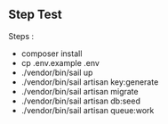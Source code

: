 ## Step Test

Steps :
- composer install
- cp .env.example .env
- ./vendor/bin/sail up
- ./vendor/bin/sail artisan key:generate
- ./vendor/bin/sail artisan migrate
- ./vendor/bin/sail artisan db:seed
- ./vendor/bin/sail artisan queue:work

